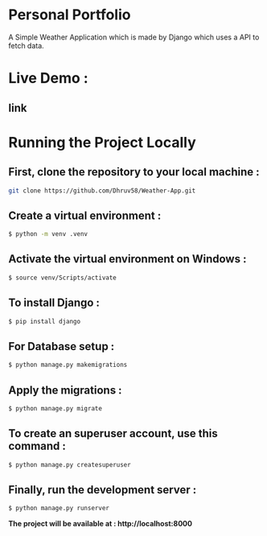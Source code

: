 # Personal Portfolio

A Simple Weather Application which is made by Django which uses a API to fetch data.

# Live Demo : 
<h2>link</h2>

# Running the Project Locally

## First, clone the repository to your local machine :

```bash
git clone https://github.com/Dhruv58/Weather-App.git
```

## Create a virtual environment :

```bash
$ python -m venv .venv
```

## Activate the virtual environment on Windows :

```bash
$ source venv/Scripts/activate
```

## To install Django :

```bash
$ pip install django
```

## For Database setup :

```bash
$ python manage.py makemigrations
```

## Apply the migrations :

```bash
$ python manage.py migrate
```

## To create an superuser account, use this command :

```bash
$ python manage.py createsuperuser
```

## Finally, run the development server :

```bash
$ python manage.py runserver
```

<b>The project will be available at :   </b>  **http://localhost:8000**